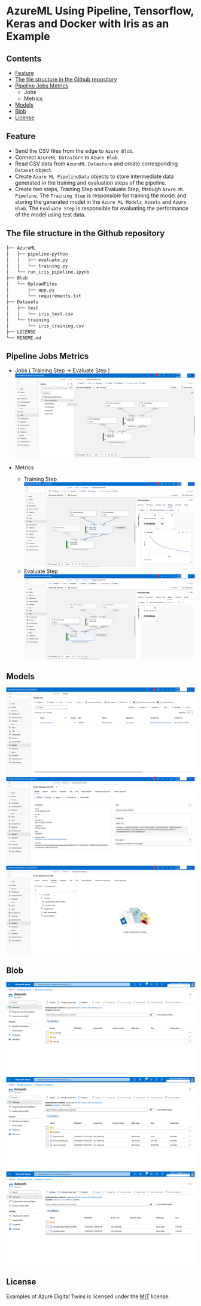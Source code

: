 # AzureML Using Pipeline, Tensorflow, Keras and Docker with Iris as an Example
## Contents
- [Feature](#feature)
- [The file structure in the Github repository](#the-file-structure-in-the-github-repository)
- [Pipeline Jobs Metrics](#pipeline-jobs-metrics)
  - Jobs
  - Metrics
- [Models](#models)
- [Blob](#blob)
- [License](#license)

## Feature
* Send the CSV files from the edge to `Azure Blob`.
* Connect `AzureML Datastore` to `Azure Blob`.
* Read CSV data from `AzureML Datastore` and create corresponding `Dataset` object.
* Create `Azure ML PipelineData` objects to store intermediate data generated in the training and evaluation steps of the pipeline.
* Create two steps, Training Step and Evaluate Step, through `Azure ML Pipeline`. The `Training Step` is responsible for training the model and storing the generated model in the `Azure ML Models Assets` and `Azure Blob`. The `Evaluate Step` is responsible for evaluating the performance of the model using test data.

## The file structure in the Github repository
```
├── AzureML
│   ├── pipeline-python
│   │   ├── evaluate.py
│   │   └── training.py
│   └── run_iris_pipeline.ipynb
├── Blob
│   └── UploadFiles
│       ├── app.py
│       └── requirements.txt
├── Datasets
│   ├── test
│   │   └── iris_test.csv
│   └── training
│       └── iris_training.csv
├── LICENSE
└── README.md
```
## Pipeline Jobs Metrics
* Jobs ( Training Step → Evaluate Step )
![](./Images/4.png)

* Metrics
  * Training Step
    ![](./Images/5.png)
  * Evaluate Step
    ![](./Images/6.png)

## Models
![](./Images/1.png)
![](./Images/2.png)
![](./Images/3.png)

## Blob
![](./Images/7.png)
![](./Images/8.png)
![](./Images/9.png)

## License
Examples of Azure Digital Twins is licensed under the [MIT](./LICENSE) license.